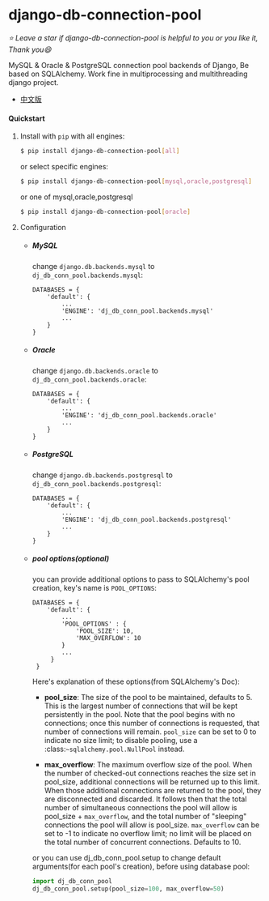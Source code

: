 # django-db-connection-pool

*:star: Leave a star if django-db-connection-pool is helpful to you or you like it, Thank you:smile:*

MySQL & Oracle & PostgreSQL connection pool backends of Django, Be based on SQLAlchemy. 
Work fine in multiprocessing and multithreading django project.

* [中文版](README_CN.md)

#### Quickstart
1. Install with `pip` with all engines:
    ```bash
    $ pip install django-db-connection-pool[all]
    ```
    or select specific engines:
    ```bash
    $ pip install django-db-connection-pool[mysql,oracle,postgresql]
    ```
    or one of mysql,oracle,postgresql
    ```bash
    $ pip install django-db-connection-pool[oracle]
    ```

2. Configuration
    * ##### MySQL  
        change `django.db.backends.mysql` to `dj_db_conn_pool.backends.mysql`:
        ```
        DATABASES = {
            'default': {
                ...
                'ENGINE': 'dj_db_conn_pool.backends.mysql'
                ...
            }
        }
        ```
    
    * ##### Oracle  
        change `django.db.backends.oracle` to `dj_db_conn_pool.backends.oracle`:
        ```
        DATABASES = {
            'default': {
                ...
                'ENGINE': 'dj_db_conn_pool.backends.oracle'
                ...
            }
        }
        ```
     * ##### PostgreSQL  
        change `django.db.backends.postgresql` to `dj_db_conn_pool.backends.postgresql`:
        ```
        DATABASES = {
            'default': {
                ...
                'ENGINE': 'dj_db_conn_pool.backends.postgresql'
                ...
            }
        }
        ```
    * ##### pool options(optional)
        you can provide additional options to pass to SQLAlchemy's pool creation, key's name is `POOL_OPTIONS`:
        ```
        DATABASES = {
            'default': {
                ...
                'POOL_OPTIONS' : {
                    'POOL_SIZE': 10,
                    'MAX_OVERFLOW': 10
                }
                ...
             }
         }
        ```
        
        Here's explanation of these options(from SQLAlchemy's Doc):
        
        * **pool_size**: The size of the pool to be maintained,
                  defaults to 5. This is the largest number of connections that
                  will be kept persistently in the pool. Note that the pool
                  begins with no connections; once this number of connections
                  is requested, that number of connections will remain.
                  `pool_size` can be set to 0 to indicate no size limit; to
                  disable pooling, use a :class:`~sqlalchemy.pool.NullPool`
                  instead.
        
        * **max_overflow**: The maximum overflow size of the
                  pool. When the number of checked-out connections reaches the
                  size set in pool_size, additional connections will be
                  returned up to this limit. When those additional connections
                  are returned to the pool, they are disconnected and
                  discarded. It follows then that the total number of
                  simultaneous connections the pool will allow is pool_size +
                  `max_overflow`, and the total number of "sleeping"
                  connections the pool will allow is pool_size. `max_overflow`
                  can be set to -1 to indicate no overflow limit; no limit
                  will be placed on the total number of concurrent
                  connections. Defaults to 10.
                  
        or you can use dj_db_conn_pool.setup to change default arguments(for each pool's creation), before using database pool:
        ```python
        import dj_db_conn_pool
        dj_db_conn_pool.setup(pool_size=100, max_overflow=50)
        ```

